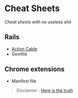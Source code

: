 # Cheat Sheets
*Cheat sheets with no useless shit* 


## Rails
- [Action Cable](https://github.com/Durev/Cheat_Sheets/tree/master/Rails/Action_Cable)
- Gemfile


## Chrome extensions
- Manifest file


> Disclaimer : [Here is the truth](http://s2.quickmeme.com/img/73/7368bba925cab9dd176e32f7ce8c4d1fbf9917c0870d39ecfe8254874e42b907.jpg)